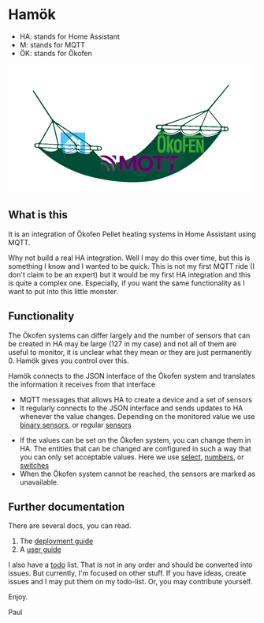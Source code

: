 # Hamök

- HA: stands for Home Assistant
- M: stands for MQTT
- ÖK: stands for Ökofen

<img src="docs/pics/hamok.png" alt="hamok" style="zoom:50%;" />


## What is this

It is an integration of Ökofen Pellet heating systems in Home Assistant using MQTT.

Why not build a real HA integration. Well I may do this over time, but this is something I know and I wanted to be quick. This is not my first MQTT ride (I don't claim to be an expert) but it would be my first HA integration and this is quite a complex one. Especially, if you want the same functionality as I want to put into this little monster.

## Functionality

The Ökofen systems can differ largely and the number of sensors that can be created in HA may be large (127 in my case) and not all of them are useful to monitor, it is unclear what they mean or they are just permanently 0. Hamök gives you control over this.

Hamök connects to the JSON interface of the Ökofen system and translates the information it receives from that interface

* MQTT messages that allows HA to create a device and a set of sensors
* It regularly connects to the JSON interface and sends updates to HA whenever the value changes. Depending on the monitored value we use [binary sensors](https://www.home-assistant.io/integrations/binary_sensor.mqtt/), or regular [sensors](https://www.home-assistant.io/integrations/sensor.mqtt/)

- If the values can be set on the Ökofen system, you can change them in HA. The entities that can be changed are configured in such a way that you can only set acceptable values. Here we use [select](https://www.home-assistant.io/integrations/select.mqtt/), [numbers](https://www.home-assistant.io/integrations/number.mqtt/), or [switches](https://www.home-assistant.io/integrations/switch.mqtt/)
- When the Ökofen system cannot be reached, the sensors are marked as unavailable.

## Further documentation

There are several docs, you can read.

1. The [deployment guide](docs/deploy.md)
2. A [user guide](docs/usage.md)

I also have a [todo](docs/todo.md) list. That is not in any order and should be converted into issues. But currently, I'm focused on other stuff. If you have ideas, create issues and I may put them on my todo-list. Or, you may contribute yourself.

Enjoy.

Paul
